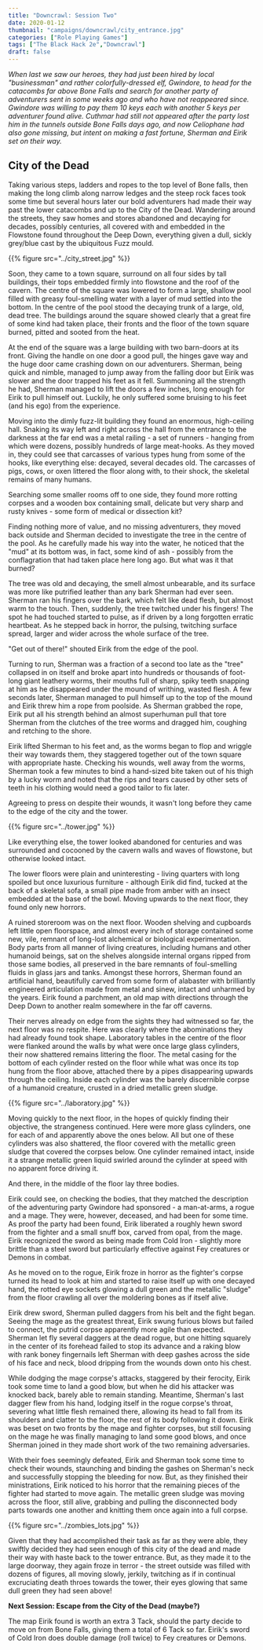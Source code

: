 ```yaml
---
title: "Downcrawl: Session Two"
date: 2020-01-12
thumbnail: "campaigns/downcrawl/city_entrance.jpg"
categories: ["Role Playing Games"]
tags: ["The Black Hack 2e","Downcrawl"]
draft: false
---
```


_When last we saw our heroes, they had just been hired by local "businessman" and rather colorfully-dressed elf, Gwindore, to head for the catacombs far above Bone Falls and search for another party of adventurers sent in some weeks ago and who have not reappeared since. Gwindore was willing to pay them 10 keys each with another 5 keys per adventurer found alive. Cuthmar had still not appeared after the party lost him in the tunnels outside Bone Falls days ago, and now Celiophane had also gone missing, but intent on making a fast fortune, Sherman and Eirik set on their way._

## City of the Dead

Taking various steps, ladders and ropes to the top level of Bone falls, then making the long climb along narrow ledges and the steep rock faces took some time but several hours later our bold adventurers had made their way past the lower catacombs and up to the City of the Dead. Wandering around the streets, they saw homes and stores abandoned and decaying for decades, possibly centuries, all covered with and embedded in the Flowstone found throughout the Deep Down, everything given a dull, sickly grey/blue cast by the ubiquitous Fuzz mould.

{{% figure src="../city_street.jpg" %}}

Soon, they came to a town square, surround on all four sides by tall buildings, their tops embedded firmly into flowstone and the roof of the cavern. The centre of the square was lowered to form a large, shallow pool filled with greasy foul-smelling water with a layer of mud settled into the bottom. In the centre of the pool stood the decaying trunk of a large, old, dead tree. The buildings around the square showed clearly that a great fire of some kind had taken place, their fronts and the floor of the town square burned, pitted and sooted from the heat.

At the end of the square was a large building with two barn-doors at its front. Giving the handle on one door a good pull, the hinges gave way and the huge door came crashing down on our adventurers. Sherman, being quick and nimble, managed to jump away from the falling door but Eirik was slower and the door trapped his feet as it fell. Summoning all the strength he had, Sherman managed to lift the doors a few inches, long enough for Eirik to pull himself out. Luckily, he only suffered some bruising to his feet (and his ego) from the experience.

Moving into the dimly fuzz-lit building they found an enormous, high-ceiling hall. Snaking its way left and right across the hall from the entrance to the darkness at the far end was a metal railing - a set of runners - hanging from which were dozens, possibly hundreds of large meat-hooks. As they moved in, they could see that carcasses of various types hung from some of the hooks, like everything else: decayed, several decades old. The carcasses of pigs, cows, or oxen littered the floor along with, to their shock, the skeletal remains of many humans.

Searching some smaller rooms off to one side, they found more rotting corpses and a wooden box containing small, delicate but very sharp and rusty knives - some form of medical or dissection kit?

Finding nothing more of value, and no missing adventurers, they moved back outside and Sherman decided to investigate the tree in the centre of the pool. As he carefully made his way into the water, he noticed that the "mud" at its bottom was, in fact, some kind of ash - possibly from the conflagration that had taken place here long ago. But what was it that burned?

The tree was old and decaying, the smell almost unbearable, and its surface was more like putrified leather than any bark Sherman had ever seen. Sherman ran his fingers over the bark, which felt like dead flesh, but almost warm to the touch. Then, suddenly, the tree twitched under his fingers! The spot he had touched started to pulse, as if driven by a long forgotten erratic heartbeat. As he stepped back in horror, the pulsing, twitching surface spread, larger and wider across the whole surface of the tree.

"Get out of there!" shouted Eirik from the edge of the pool.

Turning to run, Sherman was a fraction of a second too late as the "tree" collapsed in on itself and broke apart into hundreds or thousands of foot-long giant leathery worms, their mouths full of sharp, spiky teeth snapping at him as he disappeared under the mound of writhing, wasted flesh. A few seconds later, Sherman managed to pull himself up to the top of the mound and Eirik threw him a rope from poolside. As Sherman grabbed the rope, Eirik put all his strength behind an almost superhuman pull that tore Sherman from the clutches of the tree worms and dragged him, coughing and retching to the shore.

Eirik lifted Sherman to his feet and, as the worms began to flop and wriggle their way towards them, they staggered together out of the town square with appropriate haste. Checking his wounds, well away from the worms, Sherman took a few minutes to bind a hand-sized bite taken out of his thigh by a lucky worm and noted that the rips and tears caused by other sets of teeth in his clothing would need a good tailor to fix later.

Agreeing to press on despite their wounds, it wasn't long before they came to the edge of the city and the tower.

{{% figure src="../tower.jpg" %}}

Like everything else, the tower looked abandoned for centuries and was surrounded and cocooned by the cavern walls and waves of flowstone, but otherwise looked intact.

The lower floors were plain and uninteresting - living quarters with long spoiled but once luxurious furniture - although Eirik did find, tucked at the back of a skeletal sofa, a small pipe made from amber with an insect embedded at the base of the bowl. Moving upwards to the next floor, they found only new horrors.

A ruined storeroom was on the next floor. Wooden shelving and cupboards left little open floorspace, and almost every inch of storage contained some new, vile, remnant of long-lost alchemical or biological experimentation. Body parts from all manner of living creatures, including humans and other humanoid beings, sat on the shelves alongside internal organs ripped from those same bodies, all preserved in the bare remnants of foul-smelling fluids in glass jars and tanks. Amongst these horrors, Sherman found an artificial hand, beautifully carved from some form of alabaster with brilliantly engineered articulation made from metal and sinew, intact and unharmed by the years. Eirik found a parchment, an old map with directions through the Deep Down to another realm somewhere in the far off caverns.

Their nerves already on edge from the sights they had witnessed so far, the next floor was no respite. Here was clearly where the abominations they had already found took shape. Laboratory tables in the centre of the floor were flanked around the walls by what were once large glass cylinders, their now shattered remains littering the floor. The metal casing for the bottom of each cylinder rested on the floor while what was once its top hung from the floor above, attached there by a pipes disappearing upwards through the ceiling. Inside each cylinder was the barely discernible corpse of a humanoid creature, crusted in a dried metallic green sludge.

{{% figure src="../laboratory.jpg" %}}

Moving quickly to the next floor, in the hopes of quickly finding their objective, the strangeness continued. Here were more glass cylinders, one for each of and apparently above the ones below. All but one of these cylinders was also shattered, the floor covered with the metallic green sludge that covered the corpses below. One cylinder remained intact, inside it a strange metallic green liquid swirled around the cylinder at speed with no apparent force driving it.

And there, in the middle of the floor lay three bodies.

Eirik could see, on checking the bodies, that they matched the description of the adventuring party Gwindore had sponsored - a man-at-arms, a rogue and a mage. They were, however, deceased, and had been for some time. As proof the party had been found, Eirik liberated a roughly hewn sword from the fighter and a small snuff box, carved from opal, from the mage. Eirik recognized the sword as being made from Cold Iron - slightly more brittle than a steel sword but particularly effective against Fey creatures or Demons in combat.

As he moved on to the rogue, Eirik froze in horror as the fighter's corpse turned its head to look at him and started to raise itself up with one decayed hand, the rotted eye sockets glowing a dull green and the metallic "sludge" from the floor crawling all over the moldering bones as if itself alive.

Eirik drew sword, Sherman pulled daggers from his belt and the fight began. Seeing the mage as the greatest threat, Eirik swung furious blows but failed to connect, the putrid corpse apparently more agile than expected. Sherman let fly several daggers at the dead rogue, but one hitting squarely in the center of its forehead failed to stop its advance and a raking blow with rank boney fingernails left Sherman with deep gashes across the side of his face and neck, blood dripping from the wounds down onto his chest.

While dodging the mage corpse's attacks, staggered by their ferocity, Eirik took some time to land a good blow, but when he did his attacker was knocked back, barely able to remain standing. Meantime, Sherman's last dagger flew from his hand, lodging itself in the rogue corpse's throat, severing what little flesh remained there, allowing its head to fall from its shoulders and clatter to the floor, the rest of its body following it down. Eirik was beset on two fronts by the mage and fighter corpses, but still focusing on the mage he was finally managing to land some good blows, and once Sherman joined in they made short work of the two remaining adversaries.

With their foes seemingly defeated, Eirik and Sherman took some time to check their wounds, staunching and binding the gashes on Sherman's neck and successfully stopping the bleeding for now. But, as they finished their ministrations, Eirik noticed to his horror that the remaining pieces of the fighter had started to move again. The metallic green sludge was moving across the floor, still alive, grabbing and pulling the disconnected body parts towards one another and knitting them once again into a full corpse.

{{% figure src="../zombies_lots.jpg" %}}

Given that they had accomplished their task as far as they were able, they swiftly decided they had seen enough of this city of the dead and made their way with haste back to the tower entrance. But, as they made it to the large doorway, they again froze in terror - the street outside was filled with dozens of figures, all moving slowly, jerkily, twitching as if in continual excruciating death throes towards the tower, their eyes glowing that same dull green they had seen above!

**Next Session: Escape from the City of the Dead (maybe?)**

The map Eirik found is worth an extra 3 Tack, should the party decide to move on from Bone Falls, giving them a total of 6 Tack so far. Eirik's sword of Cold Iron does double damage (roll twice) to Fey creatures or Demons.



